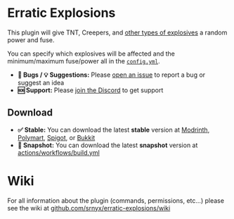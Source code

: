# Erratic Explosions

This plugin will give TNT, Creepers, and [other types of explosives](https://github.com/srnyx/erratic-explosions/wiki/All-affected-explosives) a random power and fuse.

You can specify which explosives will be affected and the minimum/maximum fuse/power all in the [`config.yml`](src/main/resources/config.yml).

- **🐛 Bugs / 💡 Suggestions:** Please [open an issue](https://github.com/srnyx/erratic-explosions/issues/new/choose) to report a bug or suggest an idea
- **🆘 Support:** Please [join the Discord](https://srnyx.xyz/discord) to get support

## Download

- **✅ Stable:** You can download the latest **stable** version at [Modrinth](https://modrinth.com/plugin/erraticexplosions), [Polymart](https://polymart.org/resource/3260), [Spigot](https://spigotmc.org/resources/107048), or [Bukkit](https://dev.bukkit.org/projects/erraticexplosions)
- **🚧 Snapshot:** You can download the latest **snapshot** version at [actions/workflows/build.yml](https://github.com/srnyx/erratic-explosions/actions/workflows/build.yml)

# Wiki

For all information about the plugin (commands, permissions, etc...) please see the wiki at [github.com/srnyx/erratic-explosions/wiki](https://github.com/srnyx/erratic-explosions/wiki)
